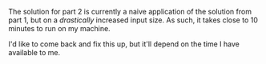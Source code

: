 The solution for part 2 is currently a naive application of the solution from part 1,
but on a _drastically_ increased input size. As such, it takes close to 10 minutes to run on my machine.

I'd like to come back and fix this up, but it'll depend on the time I have available to me.